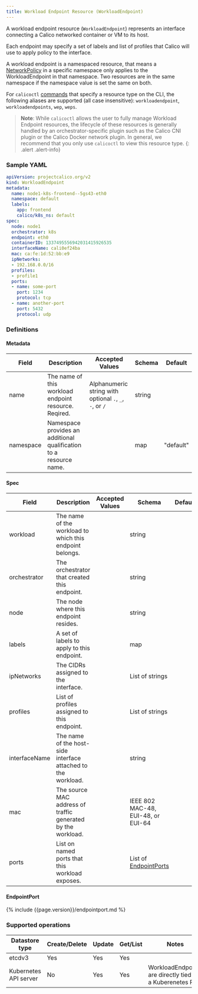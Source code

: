 ```yaml
---
title: Workload Endpoint Resource (WorkloadEndpoint)
---
```


A workload endpoint resource (`WorkloadEndpoint`) represents an interface
connecting a Calico networked container or VM to its host.

Each endpoint may specify a set of labels and list of profiles that Calico will use
to apply policy to the interface.

A workload endpoint is a namespaced resource, that means a
[NetworkPolicy]({{site.baseurl}}/{{page.version}}/reference/calicoctl/resources/networkpolicy)
in a specific namespace only applies to the WorkloadEndpoint in that namespace.
Two resources are in the same namespace if the namespace value is set the same
on both.

For `calicoctl` [commands]({{site.baseurl}}/{{page.version}}/reference/calicoctl/commands/) that specify a resource type on the CLI, the following
aliases are supported (all case insensitive): `workloadendpoint`, `workloadendpoints`, `wep`, `weps`.

> **Note**: While `calicoctl` allows the user to fully manage Workload Endpoint resources,
> the lifecycle of these resources is generally handled by an orchestrator-specific
> plugin such as the Calico CNI plugin or the Calico Docker network plugin. In general, 
> we recommend that you only
> use `calicoctl` to view this resource type.
{: .alert .alert-info}


### Sample YAML

```yaml
apiVersion: projectcalico.org/v2
kind: WorkloadEndpoint
metadata:
  name: node1-k8s-frontend--5gs43-eth0
  namespace: default
  labels:
    app: frontend
    calico/k8s_ns: default
spec:
  node: node1
  orchestrator: k8s
  endpoint: eth0
  containerID: 1337495556942031415926535
  interfaceName: cali0ef24ba
  mac: ca:fe:1d:52:bb:e9
  ipNetworks:
  - 192.168.0.0/16
  profiles:
  - profile1
  ports:
  - name: some-port
    port: 1234
    protocol: tcp
  - name: another-port
    port: 5432
    protocol: udp
```

### Definitions

#### Metadata

| Field       | Description                 | Accepted Values   | Schema | Default    |
|-------------|-----------------------------|-------------------|--------|------------|
| name      | The name of this workload endpoint resource. Reqired. |  Alphanumeric string with optional `.`, `_`, `-`, or `/` | string | |
| namespace | Namespace provides an additional qualification to a resource name. | | map | "default" |

#### Spec

| Field       | Description                 | Accepted Values   | Schema | Default    |
|-------------|-----------------------------|-------------------|--------|------------|
| workload       | The name of the workload to which this endpoint belongs. |  | string |
| orchestrator   | The orchestrator that created this endpoint.  |  | string |
| node           | The node where this endpoint resides.   |  | string |
| labels         | A set of labels to apply to this endpoint.              |  | map |
| ipNetworks    | The CIDRs assigned to the interface. |  | List of strings |
| profiles      | List of profiles assigned to this endpoint.             | | List of strings |
| interfaceName | The name of the host-side interface attached to the workload. | | string |
| mac           | The source MAC address of traffic generated by the workload. | | IEEE 802 MAC-48, EUI-48, or EUI-64 |
| ports         | List on named ports that this workload exposes. | | List of [EndpointPorts](#endpointport) |

#### EndpointPort

{% include {{page.version}}/endpointport.md %}

### Supported operations

| Datastore type        | Create/Delete | Update | Get/List | Notes
|-----------------------|---------------|--------|----------|------
| etcdv3                | Yes           | Yes    | Yes      |
| Kubernetes API server | No            | Yes    | Yes      | WorkloadEndpoints are directly tied to a Kuberenetes Pod.
